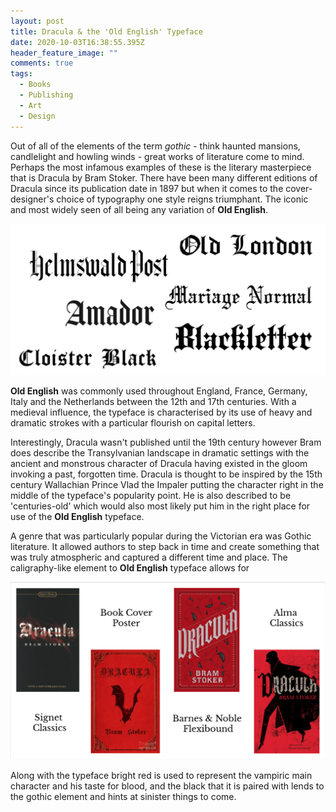 ```yaml
---
layout: post
title: Dracula & the 'Old English' Typeface
date: 2020-10-03T16:38:55.395Z
header_feature_image: ""
comments: true
tags:
  - Books
  - Publishing
  - Art
  - Design
---
```

Out of all of the elements of the term *gothic* - think haunted mansions, candlelight and howling winds - great works of literature come to mind. Perhaps the most infamous examples of these is the literary masterpiece that is Dracula by Bram Stoker. There have been many different editions of Dracula since its publication date in 1897 but when it comes to the cover-designer's choice of typography one style reigns triumphant. The iconic and most widely seen of all being any variation of **Old English**.

![](../uploads/screenshot-2020-10-04-at-13.21.25.png "Popular Old English Fonts")

**Old English** was commonly used throughout England, France, Germany, Italy and the Netherlands between the 12th and 17th centuries. With a medieval influence, the typeface is characterised by its use of heavy and dramatic strokes with a particular flourish on capital letters. 

Interestingly, Dracula wasn't published until the 19th century however Bram does describe the Transylvanian landscape in dramatic settings with the ancient and monstrous character of Dracula having existed in the gloom invoking a past, forgotten time. Dracula is thought to be inspired by the 15th century Wallachian Prince Vlad the Impaler putting the character right in the middle of the typeface's popularity point. He is also described to be 'centuries-old' which would also most likely put him in the right place for use of the **Old English** typeface.

A genre that was particularly popular during the Victorian era was Gothic literature. It allowed authors to step back in time and create something that was truly atmospheric and captured a different time and place. The caligraphy-like element to **Old English** typeface allows for 

![](../uploads/screenshot-2020-10-04-at-14.09.04.png "Some Different Editions of Dracula by Bram Stoker")

Along with the typeface bright red is used to represent the vampiric main character and his taste for blood, and the black that it is paired with lends to the gothic element and hints at sinister things to come.